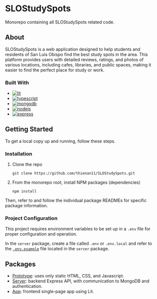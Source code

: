 # SLOStudySpots

Monorepo containing all SLOStudySpots related code.

## About

SLOStudySpots is a web application designed to help students and residents of San Luis Obispo find the best study spots in the area. This platform provides users with detailed reviews, ratings, and photos of various locations, including cafes, libraries, and public spaces, making it easier to find the perfect place for study or work.

### Built With

- [![lit][lit]][lit-url]
- [![typescript][typescript]][typescript-url]
- [![mongodb][mongodb]][mongodb-url]
- [![nodejs][nodejs]][nodejs-url]
- [![express][express]][express-url]

## Getting Started

To get a local copy up and running, follow these steps.

### Installation

1.  Clone the repo
    ```shell
    git clone https://github.com/thienan11/SLOStudySpots.git
    ```

2.  From the monorepo root, install NPM packages (dependencies)
    ```shell
    npm install
    ```

Then, refer to and follow the individual package READMEs for specific package information.

### Project Configuration

This project requires environment variables to be set up in a `.env` file for proper configuration and operation.

In the `server` package, create a file called `.env` or `.env.local` and refer to the [`.env.example`](/packages/server/.env.example) file located in the `server` package.

## Packages

- [Prototype](packages/proto/README.md): uses only static HTML, CSS, and Javascript.
- [Server](packages/server/README.md): backend Express API, with communication to MongoDB and authentication.
- [App](packages/app/README.md): frontend single-page app using Lit.

[typescript]: https://img.shields.io/badge/typescript-%23007ACC.svg?style=for-the-badge&logo=typescript&logoColor=white
[typescript-url]: https://www.typescriptlang.org/
[lit]: https://img.shields.io/badge/Lit-324FFF?logo=lit&logoColor=fff&style=for-the-badge
[lit-url]: https://lit.dev/
[mongodb]: https://img.shields.io/badge/MongoDB-47A248?logo=mongodb&logoColor=fff&style=for-the-badge
[mongodb-url]: https://www.mongodb.com/
[express]: https://img.shields.io/badge/Express-000?logo=express&logoColor=fff&style=for-the-badge
[express-url]: https://expressjs.com/
[nodejs]: https://img.shields.io/badge/Node.js-5FA04E?logo=nodedotjs&logoColor=fff&style=for-the-badge
[nodejs-url]: https://nodejs.org/en
